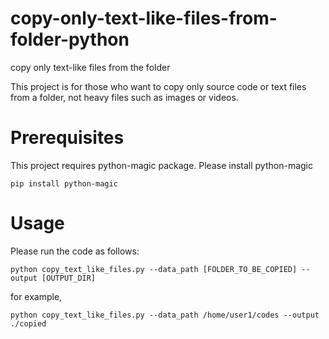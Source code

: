 # copy-only-text-like-files-from-folder-python
copy only text-like files from the folder

This project is for those who want to copy only source code or text files from a folder, not heavy files such as images or videos.

# Prerequisites
This project requires python-magic package. Please install python-magic
```
pip install python-magic
```
# Usage
Please run the code as follows:
```
python copy_text_like_files.py --data_path [FOLDER_TO_BE_COPIED] --output [OUTPUT_DIR]
```

for example, 
```
python copy_text_like_files.py --data_path /home/user1/codes --output ./copied
```

